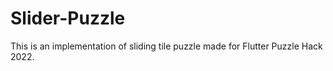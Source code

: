 # Slider-Puzzle
This is an implementation of sliding tile puzzle made for Flutter Puzzle Hack 2022.
